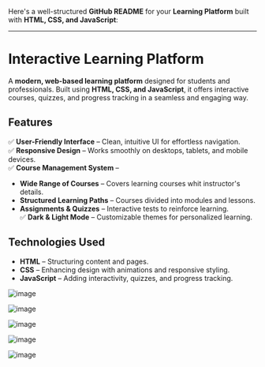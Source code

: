Here's a well-structured **GitHub README** for your **Learning Platform** built with **HTML, CSS, and JavaScript**:  

---

# Interactive Learning Platform  

A **modern, web-based learning platform** designed for students and professionals. Built using **HTML, CSS, and JavaScript**, it offers interactive courses, quizzes, and progress tracking in a seamless and engaging way.  

## Features  

✅ **User-Friendly Interface** – Clean, intuitive UI for effortless navigation.  
✅ **Responsive Design** – Works smoothly on desktops, tablets, and mobile devices.  
✅ **Course Management System** –  
   -  **Wide Range of Courses** – Covers learning courses whit instructor's details.  
   -  **Structured Learning Paths** – Courses divided into modules and lessons.  
   -  **Assignments & Quizzes** – Interactive tests to reinforce learning.  
✅ **Dark & Light Mode** – Customizable themes for personalized learning.  

##  Technologies Used  

- **HTML** – Structuring content and pages.  
- **CSS** – Enhancing design with animations and responsive styling.  
- **JavaScript** – Adding interactivity, quizzes, and progress tracking.

![image](https://github.com/user-attachments/assets/2dd54af6-2d2a-46fb-8274-69f77e810952)

![image](https://github.com/user-attachments/assets/f950a5b5-8399-4711-a417-5a4940e44dd6)

![image](https://github.com/user-attachments/assets/81e3e701-2244-4633-a48a-ba1d216efb57)

![image](https://github.com/user-attachments/assets/5de7f445-a3d9-4915-b8b8-f249443e0825)

![image](https://github.com/user-attachments/assets/3def040e-aa09-41b4-a6ac-27e1e39c147e)

 
